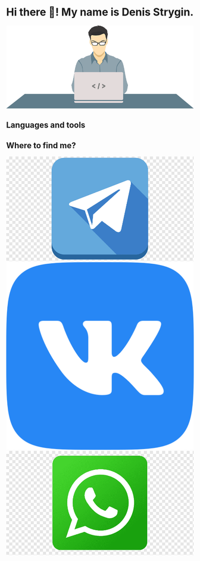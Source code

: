 # Hi there 👋! My name is Denis Strygin.

![Header](https://github.com/denstrygin/denstrygin/blob/main/assets/Programmer.png)

## Languages and tools

## Where to find me?

![Header](https://github.com/denstrygin/denstrygin/blob/main/assets/telegram.png)
![Header](https://github.com/denstrygin/denstrygin/blob/main/assets/vk.png)
![Header](https://github.com/denstrygin/denstrygin/blob/main/assets/whatsapp.png)